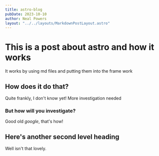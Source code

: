 ```yaml
---
title: astro-blog
pubDate: 2023-10-10
author: Neal Powers
layout: "../../layouts/MarkdownPostLayout.astro"
---
```


# This is a post about astro and how it works

It works by using md files and putting them into the frame work

## How does it do that?

Quite frankly, I don&apos;t know yet! More investigation needed

### But how will you investigate?

Good old _google_, that&apos;s how!

## Here&apos;s another second level heading

Well isn&apos;t that lovely.
